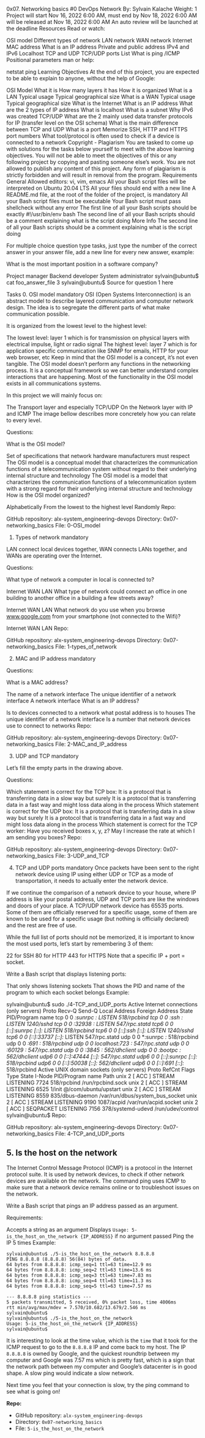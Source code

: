 
0x07. Networking basics #0
DevOps
Network
 By: Sylvain Kalache
 Weight: 1
 Project will start Nov 16, 2022 6:00 AM, must end by Nov 18, 2022 6:00 AM
 will be released at Nov 18, 2022 6:00 AM
 An auto review will be launched at the deadline
Resources
Read or watch:

OSI model
Different types of network
LAN network
WAN network
Internet
MAC address
What is an IP address
Private and public address
IPv4 and IPv6
Localhost
TCP and UDP
TCP/UDP ports List
What is ping /ICMP
Positional parameters
man or help:

netstat
ping
Learning Objectives
At the end of this project, you are expected to be able to explain to anyone, without the help of Google:

OSI Model
What it is
How many layers it has
How it is organized
What is a LAN
Typical usage
Typical geographical size
What is a WAN
Typical usage
Typical geographical size
What is the Internet
What is an IP address
What are the 2 types of IP address
What is localhost
What is a subnet
Why IPv6 was created
TCP/UDP
What are the 2 mainly used data transfer protocols for IP (transfer level on the OSI schema)
What is the main difference between TCP and UDP
What is a port
Memorize SSH, HTTP and HTTPS port numbers
What tool/protocol is often used to check if a device is connected to a network
Copyright - Plagiarism
You are tasked to come up with solutions for the tasks below yourself to meet with the above learning objectives.
You will not be able to meet the objectives of this or any following project by copying and pasting someone else’s work.
You are not allowed to publish any content of this project.
Any form of plagiarism is strictly forbidden and will result in removal from the program.
Requirements
General
Allowed editors: vi, vim, emacs
All your Bash script files will be interpreted on Ubuntu 20.04 LTS
All your files should end with a new line
A README.md file, at the root of the folder of the project, is mandatory
All your Bash script files must be executable
Your Bash script must pass shellcheck without any error
The first line of all your Bash scripts should be exactly #!/usr/bin/env bash
The second line of all your Bash scripts should be a comment explaining what is the script doing
More Info
The second line of all your Bash scripts should be a comment explaining what is the script doing

For multiple choice question type tasks, just type the number of the correct answer in your answer file, add a new line for every new answer, example:

What is the most important position in a software company?

Project manager
Backend developer
System administrator
sylvain@ubuntu$ cat foo_answer_file
3
sylvain@ubuntu$
Source for question 1 here

Tasks
0. OSI model
mandatory
OSI (Open Systems Interconnection) is an abstract model to describe layered communication and computer network design. The idea is to segregate the different parts of what make communication possible.

It is organized from the lowest level to the highest level:

The lowest level: layer 1 which is for transmission on physical layers with electrical impulse, light or radio signal
The highest level: layer 7 which is for application specific communication like SNMP for emails, HTTP for your web browser, etc
Keep in mind that the OSI model is a concept, it’s not even tangible. The OSI model doesn’t perform any functions in the networking process. It is a conceptual framework so we can better understand complex interactions that are happening. Most of the functionality in the OSI model exists in all communications systems.



In this project we will mainly focus on:

The Transport layer and especially TCP/UDP
On the Network layer with IP and ICMP
The image bellow describes more concretely how you can relate to every level.



Questions:

What is the OSI model?

Set of specifications that network hardware manufacturers must respect
The OSI model is a conceptual model that characterizes the communication functions of a telecommunication system without regard to their underlying internal structure and technology
The OSI model is a model that characterizes the communication functions of a telecommunication system with a strong regard for their underlying internal structure and technology
How is the OSI model organized?

Alphabetically
From the lowest to the highest level
Randomly
Repo:

GitHub repository: alx-system_engineering-devops
Directory: 0x07-networking_basics
File: 0-OSI_model
  
1. Types of network
mandatory


LAN connect local devices together, WAN connects LANs together, and WANs are operating over the Internet.

Questions:

What type of network a computer in local is connected to?

Internet
WAN
LAN
What type of network could connect an office in one building to another office in a building a few streets away?

Internet
WAN
LAN
What network do you use when you browse www.google.com from your smartphone (not connected to the Wifi)?

Internet
WAN
LAN
Repo:

GitHub repository: alx-system_engineering-devops
Directory: 0x07-networking_basics
File: 1-types_of_network
  
2. MAC and IP address
mandatory


Questions:

What is a MAC address?

The name of a network interface
The unique identifier of a network interface
A network interface
What is an IP address?

Is to devices connected to a network what postal address is to houses
The unique identifier of a network interface
Is a number that network devices use to connect to networks
Repo:

GitHub repository: alx-system_engineering-devops
Directory: 0x07-networking_basics
File: 2-MAC_and_IP_address
  
3. UDP and TCP
mandatory


Let’s fill the empty parts in the drawing above.

Questions:

Which statement is correct for the TCP box:
It is a protocol that is transferring data in a slow way but surely
It is a protocol that is transferring data in a fast way and might loss data along in the process
Which statement is correct for the UDP box:
It is a protocol that is transferring data in a slow way but surely
It is a protocol that is transferring data in a fast way and might loss data along in the process
Which statement is correct for the TCP worker:
Have you received boxes x, y, z?
May I increase the rate at which I am sending you boxes?
Repo:

GitHub repository: alx-system_engineering-devops
Directory: 0x07-networking_basics
File: 3-UDP_and_TCP
  
4. TCP and UDP ports
mandatory
Once packets have been sent to the right network device using IP using either UDP or TCP as a mode of transportation, it needs to actually enter the network device.

If we continue the comparison of a network device to your house, where IP address is like your postal address, UDP and TCP ports are like the windows and doors of your place. A TCP/UDP network device has 65535 ports. Some of them are officially reserved for a specific usage, some of them are known to be used for a specific usage (but nothing is officially declared) and the rest are free of use.

While the full list of ports should not be memorized, it is important to know the most used ports, let’s start by remembering 3 of them:

22 for SSH
80 for HTTP
443 for HTTPS
Note that a specific IP + port = socket.

Write a Bash script that displays listening ports:

That only shows listening sockets
That shows the PID and name of the program to which each socket belongs
Example:

sylvain@ubuntu$ sudo ./4-TCP_and_UDP_ports
Active Internet connections (only servers)
Proto Recv-Q Send-Q Local Address           Foreign Address         State       PID/Program name
tcp        0      0 *:sunrpc                *:*                     LISTEN      518/rpcbind
tcp        0      0 *:ssh                   *:*                     LISTEN      1240/sshd
tcp        0      0 *:32938                 *:*                     LISTEN      547/rpc.statd
tcp6       0      0 [::]:sunrpc             [::]:*                  LISTEN      518/rpcbind
tcp6       0      0 [::]:ssh                [::]:*                  LISTEN      1240/sshd
tcp6       0      0 [::]:33737              [::]:*                  LISTEN      547/rpc.statd
udp        0      0 *:sunrpc                *:*                                 518/rpcbind
udp        0      0 *:691                   *:*                                 518/rpcbind
udp        0      0 localhost:723           *:*                                 547/rpc.statd
udp        0      0 *:60129                 *:*                                 547/rpc.statd
udp        0      0 *:3845                  *:*                                 562/dhclient
udp        0      0 *:bootpc                *:*                                 562/dhclient
udp6       0      0 [::]:47444              [::]:*                              547/rpc.statd
udp6       0      0 [::]:sunrpc             [::]:*                              518/rpcbind
udp6       0      0 [::]:50038              [::]:*                              562/dhclient
udp6       0      0 [::]:691                [::]:*                              518/rpcbind
Active UNIX domain sockets (only servers)
Proto RefCnt Flags       Type       State         I-Node   PID/Program name    Path
unix  2      [ ACC ]     STREAM     LISTENING     7724     518/rpcbind         /run/rpcbind.sock
unix  2      [ ACC ]     STREAM     LISTENING     6525     1/init              @/com/ubuntu/upstart
unix  2      [ ACC ]     STREAM     LISTENING     8559     835/dbus-daemon     /var/run/dbus/system_bus_socket
unix  2      [ ACC ]     STREAM     LISTENING     9190     1087/acpid          /var/run/acpid.socket
unix  2      [ ACC ]     SEQPACKET  LISTENING     7156     378/systemd-udevd   /run/udev/control
sylvain@ubuntu$
Repo:

GitHub repository: alx-system_engineering-devops
Directory: 0x07-networking_basics
File: 4-TCP_and_UDP_ports


## 5\. Is the host on the network

The Internet Control Message Protocol (ICMP) is a protocol in the Internet protocol suite. It is used by network devices, to check if other network devices are available on the network. The command ping uses ICMP to make sure that a network device remains online or to troubleshoot issues on the network.

Write a Bash script that pings an IP address passed as an argument.

Requirements:

Accepts a string as an argument
Displays `Usage: 5-is_the_host_on_the_network {IP_ADDRESS}` if no argument passed
Ping the IP 5 times
Example:

```
sylvain@ubuntu$ ./5-is_the_host_on_the_network 8.8.8.8
PING 8.8.8.8 (8.8.8.8) 56(84) bytes of data.
64 bytes from 8.8.8.8: icmp_seq=1 ttl=63 time=12.9 ms
64 bytes from 8.8.8.8: icmp_seq=2 ttl=63 time=13.6 ms
64 bytes from 8.8.8.8: icmp_seq=3 ttl=63 time=7.83 ms
64 bytes from 8.8.8.8: icmp_seq=4 ttl=63 time=11.3 ms
64 bytes from 8.8.8.8: icmp_seq=5 ttl=63 time=7.57 ms

--- 8.8.8.8 ping statistics ---
5 packets transmitted, 5 received, 0% packet loss, time 4006ms
rtt min/avg/max/mdev = 7.570/10.682/13.679/2.546 ms
sylvain@ubuntu$
sylvain@ubuntu$ ./5-is_the_host_on_the_network
Usage: 5-is_the_host_on_the_network {IP_ADDRESS}
sylvain@ubuntu$
```
 
It is interesting to look at the time value, which is the `time` that it took for the ICMP request to go to the `8.8.8.8` IP and come back to my host. The IP `8.8.8.8` is owned by Google, and the quickest roundtrip between my computer and Google was 7.57 ms which is pretty fast, which is a sign that the network path between my computer and Google’s datacenter is in good shape. A slow ping would indicate a slow network.

Next time you feel that your connection is slow, try the ping command to see what is going on!

**Repo:**

-  GitHub repository: `alx-system_engineering-devops`
-  Directory: `0x07-networking_basics`
-  File: `5-is_the_host_on_the_network`

